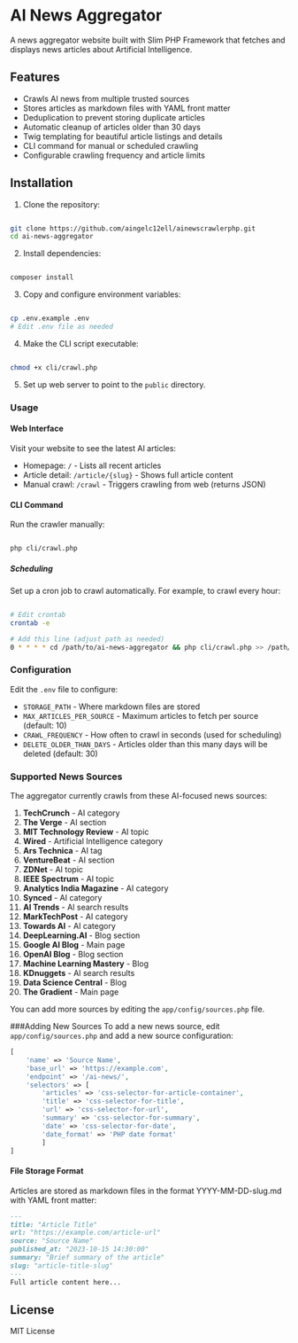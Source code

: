 # AI News Aggregator

A news aggregator website built with Slim PHP Framework that fetches and displays news articles about Artificial Intelligence.

## Features

- Crawls AI news from multiple trusted sources
- Stores articles as markdown files with YAML front matter
- Deduplication to prevent storing duplicate articles
- Automatic cleanup of articles older than 30 days
- Twig templating for beautiful article listings and details
- CLI command for manual or scheduled crawling
- Configurable crawling frequency and article limits

## Installation

1. Clone the repository:
```bash

git clone https://github.com/aingelc12ell/ainewscrawlerphp.git
cd ai-news-aggregator
```
2. Install dependencies:
```bash

composer install
```
3. Copy and configure environment variables:
```bash

cp .env.example .env
# Edit .env file as needed
```
4. Make the CLI script executable:
```bash

chmod +x cli/crawl.php
```
5. Set up web server to point to the `public` directory.

### Usage

#### Web Interface
Visit your website to see the latest AI articles:
- Homepage: `/` - Lists all recent articles
- Article detail: `/article/{slug}` - Shows full article content
- Manual crawl: `/crawl` - Triggers crawling from web (returns JSON)

#### CLI Command
Run the crawler manually:
```bash

php cli/crawl.php
```

##### Scheduling
Set up a cron job to crawl automatically. For example, to crawl every hour:
```bash

# Edit crontab
crontab -e

# Add this line (adjust path as needed)
0 * * * * cd /path/to/ai-news-aggregator && php cli/crawl.php >> /path/to/ai-news-aggregator/storage/logs/crawl.log 2>&1
```

### Configuration
Edit the `.env` file to configure:

- `STORAGE_PATH` - Where markdown files are stored
- `MAX_ARTICLES_PER_SOURCE` - Maximum articles to fetch per source (default: 10)
- `CRAWL_FREQUENCY` - How often to crawl in seconds (used for scheduling)
- `DELETE_OLDER_THAN_DAYS` - Articles older than this many days will be deleted (default: 30)

### Supported News Sources

The aggregator currently crawls from these AI-focused news sources:

1. **TechCrunch** - AI category
2. **The Verge** - AI section
3. **MIT Technology Review** - AI topic
4. **Wired** - Artificial Intelligence category
5. **Ars Technica** - AI tag
6. **VentureBeat** - AI section
7. **ZDNet** - AI topic
8. **IEEE Spectrum** - AI topic
9. **Analytics India Magazine** - AI category
10. **Synced** - AI category
11. **AI Trends** - AI search results
12. **MarkTechPost** - AI category
13. **Towards AI** - AI category
14. **DeepLearning.AI** - Blog section
15. **Google AI Blog** - Main page
16. **OpenAI Blog** - Blog section
17. **Machine Learning Mastery** - Blog
18. **KDnuggets** - AI search results
19. **Data Science Central** - Blog
20. **The Gradient** - Main page

You can add more sources by editing the `app/config/sources.php` file.

###Adding New Sources
To add a new news source, edit `app/config/sources.php` and add a new source configuration:
```php
[
    'name' => 'Source Name',
    'base_url' => 'https://example.com',
    'endpoint' => '/ai-news/',
    'selectors' => [
        'articles' => 'css-selector-for-article-container',
        'title' => 'css-selector-for-title',
        'url' => 'css-selector-for-url',
        'summary' => 'css-selector-for-summary',
        'date' => 'css-selector-for-date',
        'date_format' => 'PHP date format'
        ]
]
```

#### File Storage Format
Articles are stored as markdown files in the format YYYY-MM-DD-slug.md with YAML front matter:
```markdown
---
title: "Article Title"
url: "https://example.com/article-url"
source: "Source Name"
published_at: "2023-10-15 14:30:00"
summary: "Brief summary of the article"
slug: "article-title-slug"
---
Full article content here...
```

## License
MIT License